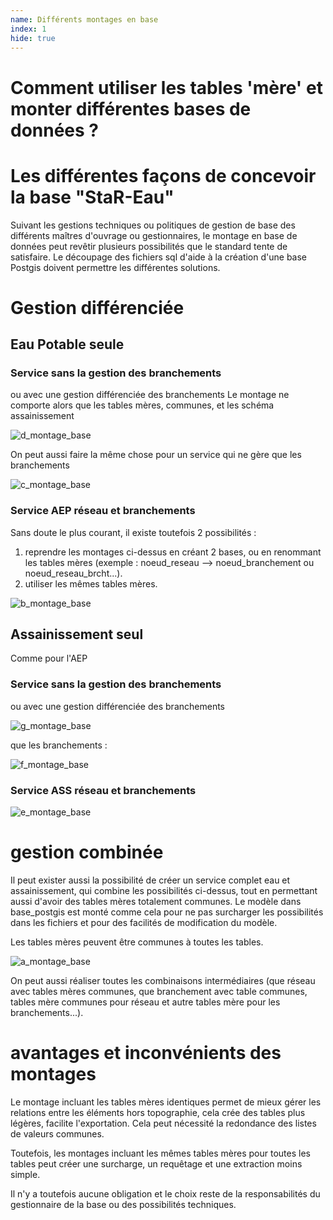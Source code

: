 ```yaml
---
name: Différents montages en base
index: 1
hide: true
---
```

# Comment utiliser les tables 'mère' et monter différentes bases de données ?

# Les différentes façons de concevoir la base "StaR-Eau"

Suivant les gestions techniques ou politiques de gestion de base des différents maîtres d'ouvrage ou gestionnaires, le montage en base de données peut revêtir plusieurs possibilités que le standard tente de satisfaire.
Le découpage des fichiers sql d'aide à la création d'une base Postgis doivent permettre les différentes solutions.

# Gestion différenciée
## Eau Potable seule
### Service sans la gestion des branchements
ou avec une gestion différenciée des branchements
Le montage ne comporte alors que les tables mères, communes, et les schéma assainissement

![d_montage_base](images/modele/d_montage_base.png)

On peut aussi faire la même chose pour un service qui ne gère que les branchements

![c_montage_base](images/modele/c_montage_base.png)

### Service AEP réseau et branchements
Sans doute le plus courant, il existe toutefois 2 possibilités :
1. reprendre les montages ci-dessus en créant 2 bases, ou en renommant les tables mères (exemple : noeud_reseau --> noeud_branchement ou noeud_reseau_brcht...).
2. utiliser les mêmes tables mères.

![b_montage_base](images/modele/b_montage_base.png)

## Assainissement seul
Comme pour l'AEP
### Service sans la gestion des branchements
ou avec une gestion différenciée des branchements

![g_montage_base](images/modele/g_montage_base.png)

que les branchements :

![f_montage_base](images/modele/f_montage_base.png)

### Service ASS réseau et branchements

![e_montage_base](images/modele/e_montage_base.png)

# gestion combinée

Il peut exister aussi la possibilité de créer un service complet eau et assainissement, qui combine les possibilités ci-dessus, tout en permettant aussi d'avoir des tables mères totalement communes. Le modèle dans base_postgis est monté comme cela pour ne pas surcharger les possibilités dans les fichiers et pour des facilités de modification du modèle.

Les tables mères peuvent être communes à toutes les tables.

![a_montage_base](images/modele/a_montage_base.png)

On peut aussi réaliser toutes les combinaisons intermédiaires (que réseau avec tables mères communes, que branchement avec table communes, tables mère communes pour réseau et autre tables mère pour les branchements...).

# avantages et inconvénients des montages
Le montage incluant les tables mères identiques permet de mieux gérer les relations entre les éléments hors topographie, cela crée des tables plus légères, facilite l'exportation. Cela peut nécessité la redondance des listes de valeurs communes.

Toutefois, les montages incluant les mêmes tables mères pour toutes les tables peut créer une surcharge, un requêtage et une extraction moins simple.

Il n'y a toutefois aucune obligation et le choix reste de la responsabilités du gestionnaire de la base ou des possibilités techniques.

